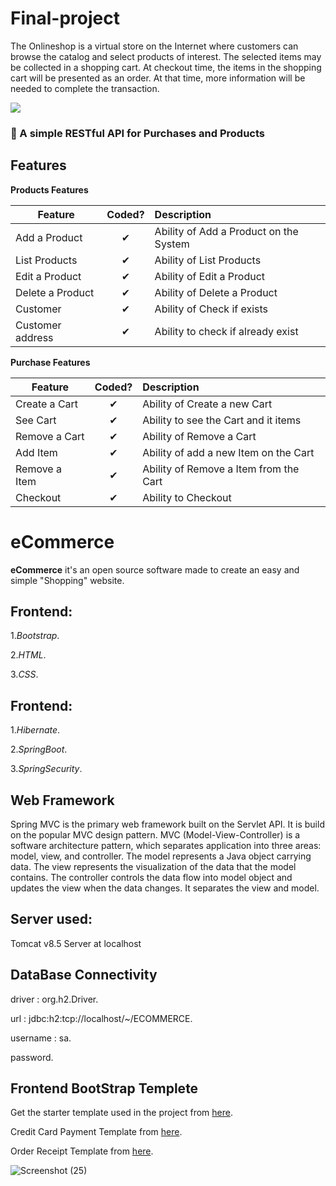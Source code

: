 # Final-project


The Onlineshop is a virtual store on the Internet where customers can browse the catalog and select products of interest. The selected items may be collected in a shopping cart. At checkout time, the items in the shopping cart will be presented as an order. At that time, more information will be needed to complete the transaction.


![](http://imgur.com/t3teAxi.png)
### :handbag: A simple RESTful API for Purchases and Products

## Features

<b>Products Features</b>

| Feature  |  Coded?       | Description  |
|----------|:-------------:|:-------------|
| Add a Product | &#10004; | Ability of Add a Product on the System |
| List Products | &#10004; | Ability of List Products |
| Edit a Product | &#10004; | Ability of Edit a Product |
| Delete a Product | &#10004; | Ability of Delete a Product |
| Customer | &#10004; | Ability of Check if exists |
| Customer address | &#10004; | Ability to check if already exist |

<b>Purchase Features</b>

| Feature  |  Coded?       | Description  |
|----------|:-------------:|:-------------|
| Create a Cart | &#10004; | Ability of Create a new Cart |
| See Cart | &#10004; | Ability to see the Cart and it items |
| Remove a Cart | &#10004; | Ability of Remove a Cart |
| Add Item | &#10004; | Ability of add a new Item on the Cart |
| Remove a Item | &#10004; | Ability of Remove a Item from the Cart |
| Checkout | &#10004; | Ability to Checkout |

# eCommerce

**eCommerce** it's an open source software made to create an easy and simple "Shopping" website.


## Frontend:

1.*Bootstrap*.

2.*HTML*.

3.*CSS*.

## Frontend:

1.*Hibernate*.

2.*SpringBoot*.

3.*SpringSecurity*.

## Web Framework
Spring MVC is the primary web framework built on the Servlet API. It is build on the popular MVC design pattern. MVC (Model-View-Controller) is a software architecture pattern, which separates application into three areas: model, view, and controller. The model represents a Java object carrying data. The view represents the visualization of the data that the model contains. The controller controls the data flow into model object and updates the view when the data changes. It separates the view and model.



## Server used:
Tomcat v8.5 Server at localhost

## DataBase Connectivity

driver : org.h2.Driver.

url : jdbc:h2:tcp://localhost/~/ECOMMERCE.

username : sa.

password.

## Frontend BootStrap Templete
Get the starter template used in the project from [here](https://github.com/BlackrockDigital/startbootstrap-shop-homepage/archive/v3.3.7.zip).

Credit Card Payment Template from [here](https://bootsnipp.com/snippets/r1jz).

Order Receipt Template from [here](https://bootsnipp.com/snippets/Pb15).

![Screenshot (25)](https://user-images.githubusercontent.com/74101435/120803013-b4748700-c560-11eb-8b1f-afe90f27b6ae.png)



